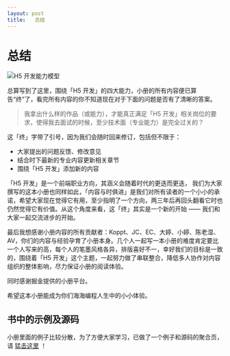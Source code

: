 ```yaml
---
layout: post
title:   总结
---
```



# 总结

![H5 开发能力模型](https://user-gold-cdn.xitu.io/2018/3/6/161f90458e69df9b?w=1442&h=536&f=jpeg&s=38516)

总算写到了这里，围绕「H5 开发」的四大能力，小册的所有内容便已算告“终”了，看完所有内容的你不知道现在对于下面的问题是否有了清晰的答案。

> 我拿出什么样的作品（或能力），才能真正满足「H5 开发」相关岗位的要求，使得我去面试的时候，至少技术面（专业能力）是完全过关的？

这「终」字带了引号，因为我们会随时回来修订，包括但不限于：

* 大家提出的问题反馈、修改意见
* 结合时下最新的专业内容更新相关章节
* 围绕「H5 开发」添加新的内容

「H5 开发」是一个前端职业方向，其涵义会随着时代的更迭而更迭， 我们为大家撰写的这本小册也同样如此，「内容与时俱进」是我们对所有读者的一个小小的承诺，希望大家现在觉得它有用，至少指明了一个方向，两三年后再回头翻看它时也仍然觉得它有价值。从这个角度来看，这「终」其实是一个新的开始 —— 我们和大家一起交流进步的开始。

最后我想感谢小册内容的所有贡献者：Koppt、JC、EC、大婷、小婷、陈老湿、AV，你们的内容与经验孕育了小册本身。几个人一起写一本小册的难度肯定要比一个人写来的高，每个人的笔墨风格各异，排版喜好不一，幸好我们的目标是一致的，围绕着「H5 开发」这个主题，一起努力做了串联整合，降低多人协作对内容组织的整体影响，尽力保证小册的阅读体验。

同时感谢掘金提供的小册平台。

希望这本小册能成为你们海海编程人生中的小小体验。

## 书中的示例及源码

小册里面的例子比较分散，为了方便大家学习，已做了一个例子和源码的聚合页，请 [猛击这里](https://books.aotu.io/notes/2018/03/15/uidev/#%E4%B9%A6%E4%B8%AD%E7%A4%BA%E4%BE%8B) ！